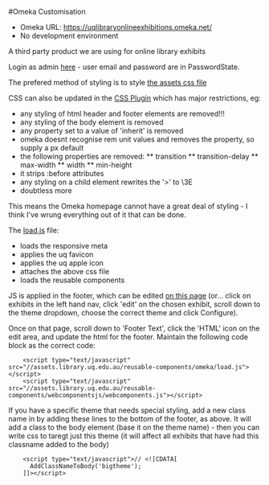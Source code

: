 #Omeka Customisation

- Omeka URL: https://uqlibraryonlineexhibitions.omeka.net/
- No development environment


A third party product we are using for online library exhibits

Login as admin [here](https://uqlibraryonlineexhibitions.omeka.net/admin/) - user email and password are in PasswordState.

The prefered method of styling is to style [the assets css file](https://github.com/uqlibrary/uqlibrary-reusable-components/blob/master/applications/omeka/custom-styles.scss)

CSS can also be updated in the [CSS Plugin](http://uqlibraryonlineexhibitions.omeka.net/admin/plugins)
which has major restrictions, eg:

* any styling of html header and footer elements are removed!!!
* any styling of the body element is removed
* any property set to a value of 'inherit' is removed
* omeka doesnt recognise rem unit values and removes the property, so supply a px default
* the following properties are removed:
** transition
** transition-delay
** max-width
** width
** min-height
* it strips :before attributes
* any styling on a child element rewrites the '>' to \3E
* doubtless more

This means the Omeka homepage cannot have a great deal of styling - I think I've wrung everything out of it that can be done.

The [load.js](//assets.library.uq.edu.au/reusable-components/omeka/load.js) file:

* loads the responsive meta
* applies the uq favicon
* applies the uq apple icon
* attaches the above css file
* loads the reusable components

JS is applied in the footer, which can be edited [on this page](http://uqlibraryonlineexhibitions.omeka.net/admin/exhibits/theme-config/1) (or... click on exhibits in the left hand nav, click 'edit' on the chosen exhibit, scroll down to the theme dropdown, choose the correct theme and click Configure).

Once on that page, scroll down to 'Footer Text', click the 'HTML' icon on the edit area, and update the html for the footer. Maintain the following code block as the correct code:

        <script type="text/javascript" src="//assets.library.uq.edu.au/reusable-components/omeka/load.js"></script>
        <script type="text/javascript" src="//assets.library.uq.edu.au/reusable-components/webcomponentsjs/webcomponents.js"></script>

If you have a specific theme that needs special styling, add a new class name in by adding these lines to the bottom of the footer, as above. It will add a class to the body element (base it on the theme name) - then you can write css to taregt just this theme (it will affect all exhibits that have had this classname added to the body)

        <script type="text/javascript">// <![CDATA[
          AddClassNameToBody('bigtheme');
        ]]></script>  


